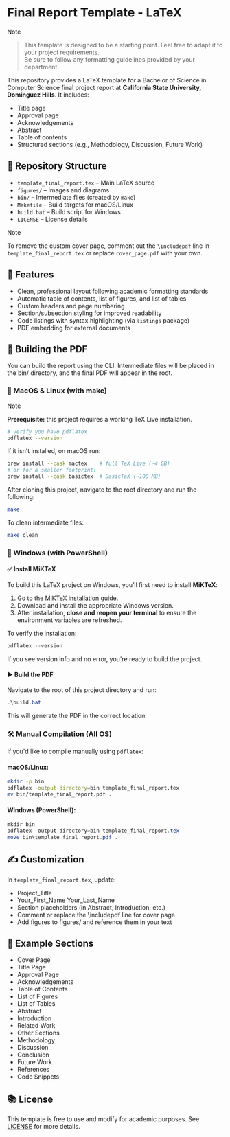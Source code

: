 # Final Report Template - LaTeX

> [!NOTE]
>
> > This template is designed to be a starting point. Feel free to adapt it to your project requirements.  
> Be sure to follow any formatting guidelines provided by your department.

This repository provides a LaTeX template for a Bachelor of Science in Computer Science final project report at **California State University, Dominguez Hills**. It includes:

- Title page  
- Approval page  
- Acknowledgements  
- Abstract  
- Table of contents  
- Structured sections (e.g., Methodology, Discussion, Future Work)

## 📁 Repository Structure

- `template_final_report.tex` – Main LaTeX source  
- `figures/` – Images and diagrams  
- `bin/` – Intermediate files (created by `make`)  
- `Makefile` – Build targets for macOS/Linux  
- `build.bat` – Build script for Windows  
- `LICENSE` – License details

> [!NOTE]
>
> To remove the custom cover page, comment out the `\includepdf` line in `template_final_report.tex` or replace `cover_page.pdf` with your own.

## 📌 Features

- Clean, professional layout following academic formatting standards
- Automatic table of contents, list of figures, and list of tables
- Custom headers and page numbering
- Section/subsection styling for improved readability
- Code listings with syntax highlighting (via `listings` package)
- PDF embedding for external documents

## 🚀 Building the PDF

You can build the report using the CLI. Intermediate files will be placed in the bin/ directory, and the final PDF will appear in the root.

### 🔧 MacOS & Linux (with make)
> [!NOTE]
>
> **Prerequisite:** this project requires a working TeX Live installation.
>
> ```bash
> # verify you have pdflatex
> pdflatex --version
> ```
>
> If it isn’t installed, on macOS run:
>
> ```bash
> brew install --cask mactex    # full TeX Live (~4 GB)
> # or for a smaller footprint:
> brew install --cask basictex  # BasicTeX (~100 MB)
> ```

After cloning this project, navigate to the root directory and run the following:
```bash
make
```
To clean intermediate files:

```bash
make clean
```

### 🔧 Windows (with PowerShell)

#### ✅ Install MiKTeX
To build this LaTeX project on Windows, you’ll first need to install **MiKTeX**:

1. Go to the [MiKTeX installation guide](https://miktex.org/download).
2. Download and install the appropriate Windows version.
3. After installation, **close and reopen your terminal** to ensure the environment variables are refreshed.

To verify the installation:

```powershell
pdflatex --version
```

If you see version info and no error, you're ready to build the project.
#### ▶️ Build the PDF

Navigate to the root of this project directory and run:
```powershell
.\build.bat
```
This will generate the PDF in the correct location.

### 🛠️ Manual Compilation (All OS)

If you'd like to compile manually using `pdflatex`:

#### macOS/Linux:
```bash
mkdir -p bin
pdflatex -output-directory=bin template_final_report.tex
mv bin/template_final_report.pdf .
```
#### Windows (PowerShell):

```powershell
mkdir bin
pdflatex -output-directory=bin template_final_report.tex
move bin\template_final_report.pdf .
```

## ✍️ Customization

In `template_final_report.tex`, update:
- Project_Title
- Your_First_Name Your_Last_Name
- Section placeholders (in Abstract, Introduction, etc.)
- Comment or replace the \includepdf line for cover page
- Add figures to figures/ and reference them in your text

## 📄 Example Sections

- Cover Page
- Title Page
- Approval Page
- Acknowledgements
- Table of Contents
- List of Figures
- List of Tables
- Abstract
- Introduction
- Related Work
- Other Sections
- Methodology
- Discussion
- Conclusion
- Future Work
- References
- Code Snippets

## 📚 License

This template is free to use and modify for academic purposes. 
See [LICENSE](LICENSE) for more details.
